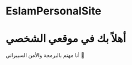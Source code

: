 # EslamPersonalSite
<!DOCTYPE html> <html lang="en"> <head> <meta charset="UTF-8"> <title>My Cyber Security Site</title> </head> <body> <h1>أهلاً بك في موقعي الشخصي</h1> <p>أنا مهتم بالبرمجة والأمن السيبراني 🔐</p> </body> </html>
